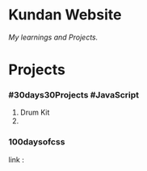 # Kundan Website
_My learnings and Projects._

# Projects
### #30days30Projects #JavaScript
1. Drum Kit
2. 
### 100daysofcss
link : 

